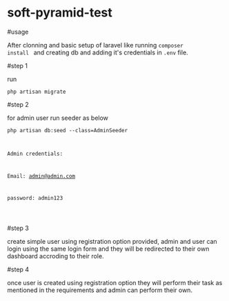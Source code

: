 # soft-pyramid-test

#usage

After clonning and basic setup of laravel like running <code>composer install </code> and creating db and adding it's credentials in <code>.env</code>
file.

#step 1

 run 
 
 <code>php artisan migrate</code>
 
 #step 2
 
 for admin user run seeder as below
 
 <code>php artisan db:seed --class=AdminSeeder
 
 Admin credentials:
 
 Email: admin@admin.com
 
 password: admin123
 
 </code>
 
 #step 3
 
 create simple user using registration option provided, admin and user can login using the same login form and they will be redirected to their own 
 dashboard accroding to their role.
 
 #step 4
 
 once user is created using registration option they will perform their task as mentioned in the requirements and admin can perform their own.
 
 
